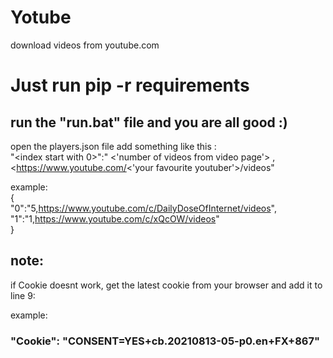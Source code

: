 # Yotube
download videos from youtube.com

# Just run pip -r requirements
## run the "run.bat" file and you are all good :)
open the players.json file add something like this :  
"<index start with 0>":" <'number of videos from video page'> ,<https://www.youtube.com/<'your favourite youtuber'>/videos"

example:  
{  
    "0":"5,https://www.youtube.com/c/DailyDoseOfInternet/videos",  
    "1":"1,https://www.youtube.com/c/xQcOW/videos"  
}  
## note:  
if Cookie doesnt work, get the latest cookie from your browser and add it to line 9:  


example:  
### "Cookie": "CONSENT=YES+cb.20210813-05-p0.en+FX+867"
